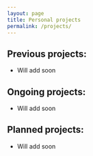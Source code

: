 ```yaml
---
layout: page
title: Personal projects
permalink: /projects/
---
```


## Previous projects:
- Will add soon

## Ongoing projects:
- Will add soon

## Planned projects: 
- Will add soon